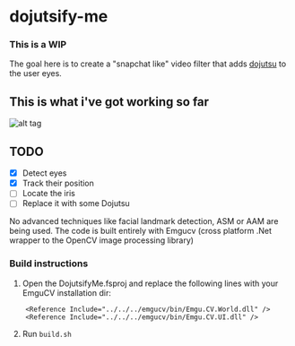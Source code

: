 # dojutsify-me

### This is a WIP

The goal here is to create a "snapchat like" video filter that adds [dojutsu](http://naruto.wikia.com/wiki/D%C5%8Djutsu) to the user eyes.

## This is what i've got working so far

![alt tag](https://github.com/fjunqueira/dojutsify-me/blob/master/demo.gif)

## TODO

- [x] Detect eyes
- [x] Track their position
- [ ] Locate the iris
- [ ] Replace it with some Dojutsu

No advanced techniques like facial landmark detection, ASM or AAM are being used. The code is built entirely with Emgucv (cross platform .Net wrapper to the OpenCV image processing library)

### Build instructions

1. Open the DojutsifyMe.fsproj and replace the following lines with your EmguCV installation dir:

```
    <Reference Include="../../../emgucv/bin/Emgu.CV.World.dll" />
    <Reference Include="../../../emgucv/bin/Emgu.CV.UI.dll" />
```

2. Run `build.sh`
